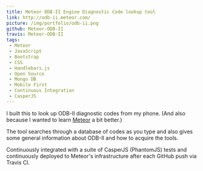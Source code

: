 ```yaml
---
title: Meteor ODB-II Engine Diagnostic Code lookup tool
link: http://odb-ii.meteor.com/
picture: /img/portfolio/odb-ii.png
github: Meteor-ODB-II
travis: Meteor-ODB-II
tags:
 - Meteor
 - JavaScript
 - Bootstrap
 - CSS
 - Handlebars.js
 - Open Source
 - Mongo DB
 - Mobile First
 - Continuous Integration
 - CasperJS
---
```

I built this to look up ODB-II diagnostic codes from my phone. (And also because I wanted to learn <a href="http://www.meteor.com/">Meteor</a> a bit better.)

The tool searches through a database of codes as you type and also gives some general information about ODB-II and how to acquire the tools.

Continuously integrated with a suite of CasperJS (PhantomJS) tests and continuously deployed to Meteor's infrastructure after each GitHub push via Travis CI.
